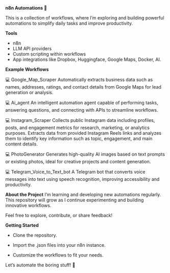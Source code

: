 **n8n Automations 🚀**

This is a collection of workflows, where I’m exploring and building powerful automations to simplify daily tasks and improve productivity.

**Tools**
- n8n
- LLM API providers
- Custom scripting within workflows
- App integrations like Dropbox, Huggingface, Google Maps, Docker, AI.

**Example Workflows**

💻 Google_Map_Scraper
Automatically extracts business data such as names, addresses, ratings, and contact details from Google Maps for lead generation or analysis.

💻 Ai_agent
An intelligent automation agent capable of performing tasks, answering questions, and connecting with APIs to streamline workflows.

💻 Instagram_Scraper
Collects public Instagram data including profiles, posts, and engagement metrics for research, marketing, or analytics purposes.
Extracts data from provided Instagram Reels links and analyzes them to identify key information such as topic, engagement, and main content details.

💻 PhotoGenerator
Generates high-quality AI images based on text prompts or existing photos, ideal for creative projects and content generation.

💻 Telegram_Voice_to_Text_bot
A Telegram bot that converts voice messages into text using speech recognition, improving accessibility and productivity.

**About the Project**
I’m learning and developing new automations regularly. This repository will grow as I continue experimenting and building innovative workflows.

Feel free to explore, contribute, or share feedback!

**Getting Started**

- Clone the repository.

- Import the .json files into your n8n instance.

- Customize the workflows to fit your needs.

Let’s automate the boring stuff! 🚀
